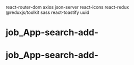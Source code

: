 
react-router-dom
axios
json-server
react-icons
react-redux
@reduxjs/toolkit
sass
react-toastify
uuid
# job_App-search-add-
# job_App-search-add-
